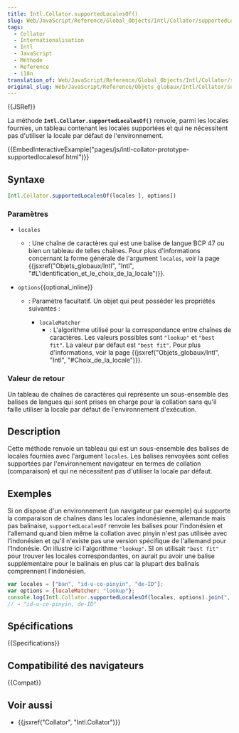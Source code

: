 ```yaml
---
title: Intl.Collator.supportedLocalesOf()
slug: Web/JavaScript/Reference/Global_Objects/Intl/Collator/supportedLocalesOf
tags:
  - Collator
  - Internationalisation
  - Intl
  - JavaScript
  - Méthode
  - Reference
  - i18n
translation_of: Web/JavaScript/Reference/Global_Objects/Intl/Collator/supportedLocalesOf
original_slug: Web/JavaScript/Reference/Objets_globaux/Intl/Collator/supportedLocalesOf
---
```


{{JSRef}}

La méthode **`Intl.Collator.supportedLocalesOf()`** renvoie, parmi les locales fournies, un tableau contenant les locales supportées et qui ne nécessitent pas d'utiliser la locale par défaut de l'environnement.

{{EmbedInteractiveExample("pages/js/intl-collator-prototype-supportedlocalesof.html")}}

## Syntaxe

```js
Intl.Collator.supportedLocalesOf(locales [, options])
```

### Paramètres

- `locales`
  - : Une chaîne de caractères qui est une balise de langue BCP 47 ou bien un tableau de telles chaînes. Pour plus d'informations concernant la forme générale de l'argument `locales`, voir la page {{jsxref("Objets_globaux/Intl", "Intl", "#L'identification_et_le_choix_de_la_locale")}}.
- `options`{{optional_inline}}

  - : Paramètre facultatif. Un objet qui peut posséder les propriétés suivantes :

    - `localeMatcher`
      - : L'algorithme utilisé pour la correspondance entre chaînes de caractères. Les valeurs possibles sont `"lookup"` et `"best fit"`. La valeur par défaut est `"best fit"`. Pour plus d'informations, voir la page {{jsxref("Objets_globaux/Intl", "Intl", "#Choix_de_la_locale")}}.

### Valeur de retour

Un tableau de chaînes de caractères qui représente un sous-ensemble des balises de langues qui sont prises en charge pour la collation sans qu'il faille utiliser la locale par défaut de l'environnement d'exécution.

## Description

Cette méthode renvoie un tableau qui est un sous-ensemble des balises de locales fournies avec l'argument `locales`. Les balises renvoyées sont celles supportées par l'environnement navigateur en termes de collation (comparaison) et qui ne nécessitent pas d'utiliser la locale par défaut.

## Exemples

Si on dispose d'un environnement (un navigateur par exemple) qui supporte la comparaison de chaînes dans les locales indonésienne, allemande mais pas balinaise, `supportedLocalesOf` renvoie les balises pour l'indonésien et l'allemand quand bien même la collation avec pinyin n'est pas utilisée avec l'indonésien et qu'il n'existe pas une version spécifique de l'allemand pour l'Indonésie. On illustre ici l'algorithme `"lookup"`. SI on utilisait `"best fit"` pour trouver les locales correspondantes, on aurait pu avoir une balise supplémentaire pour le balinais en plus car la plupart des balinais comprennent l'indonésien.

```js
var locales = ["ban", "id-u-co-pinyin", "de-ID"];
var options = {localeMatcher: "lookup"};
console.log(Intl.Collator.supportedLocalesOf(locales, options).join(", "));
// → "id-u-co-pinyin, de-ID"
```

## Spécifications

{{Specifications}}

## Compatibilité des navigateurs

{{Compat}}

## Voir aussi

- {{jsxref("Collator", "Intl.Collator")}}
